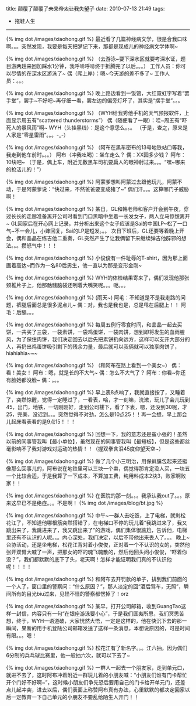 title: 颠覆了颠覆了~~未来帝太让我失望了~~
date: 2010-07-13 21:49
tags: 
- 拖鞋人生
---

{% img dot /images/xiaohong.gif %} 最近看了几篇神经病文学，很是合我口味啊。。。突然发现，我要是每天把梦记下来，那都是现成儿的神经病文学体啊~

{% img dot /images/xiaohong.gif %} （去游泳~要下深水区就要考深水证，题目游两趟来回加踩水1分钟，我呼哧呼哧终于折腾完了以后。。。）
工作人员：你可以尽情的在深水区游泳了~
偶（爬上岸）：嗯~今天游的差不多了~
工作人员：。。。

{% img dot /images/xiaohong.gif %} 晚上路边看到一饭馆，大红霓虹字写着“罢手堂”，罢手~不好吧~再仔细一看，罢左边的偏旁灯坏了，其实是“摆手堂”。。。

{% img dot /images/xiaohong.gif %} （WYH给我秀他手机的天气预报软件，上面显示周五有“scattered thunderstorms”）
偶（随便看了一眼）：哇~周五有“吓死人的暴风雨”啊~
WYH（头挂黑线）：是这个意思么。。。
（于是，查之，原来是人家是“零星雷雨”。。。-_-）

{% img dot /images/xiaohong.gif %} （阿布在黑车密布的13号地铁站口等我，我走到他车前时。。。）
阿布（冲我吆喝）：坐车走么？
偶：XX园多少钱？
阿布：10块吧~
（于是，偶上车，附近无数黑车司机要扁人的眼神射过来。。。“嘿~哪来的抢活儿的！”）

{% img dot /images/xiaohong.gif %} 阿蒙爹想叫阿蒙过去跟他玩儿，阿蒙不动，于是阿蒙爹说：“快过来，不然爸爸要变成猪了~”
偶们汗。。。这算哪门子威胁啊！

{% img dot /images/xiaohong.gif %} 某日，GL和韩老师和客户开会到午夜，穿过长长的走廊准备离开公司时看到门口黑暗中坐着一长发女子，两人立马惊慌离开~
GL回家后在开心网上记录，并分析出来这个女子应该是Sai的中国LP~松了一口气~不一会儿，小婶回复，Sai的LP是短发。。。
次日下班后，GL还要等着晚上开会，偶和晶晶在练吉他二重奏，GL突然产生了让我俩留下来继续弹吉他辟邪的想法。。。攒怒气中！！！

{% img dot /images/xiaohong.gif %} 小俊俊有一件耻辱的T-shirt，因为那上面画着高达~而作为一名80后男生，他一直以为那是变形金刚~

{% img dot /images/xiaohong.gif %} WYH的体检结果寄来了，偶们发现他那张颈椎片子上，他那骷髅脑袋还咧着大嘴笑呢。。。呃。。。

{% img dot /images/xiaohong.gif %} (雨天~)
阿毛：不知道是不是我走路的问题，裤腿后面总是很多泥点儿~
偶：对，我也是我也是，总是甩在后腿上！！
阿毛：后腿。。。

{% img dot /images/xiaohong.gif %} 每周五例行零食时间，和晶晶一起去买饼，一共买了三袋，一袋素饼，一袋鸡蛋饼，一袋肉饼，想到即将发生的血雨腥风，为了保住肉饼，我们决定回去以后先把素饼扔向远方，这样可以支开大部分的人，再扔出鸡蛋饼吸引剩下的残余力量，最后就可以我俩就可以独享肉饼了，hiahiahia~~~

{% img dot /images/xiaohong.gif %} （和阿布在路上看到一个美女~）
偶：看！美女！
阿布：嗯，就是长的不大气~
偶：怎么不大气了？
阿布：你看~你还有脸她都没脸~
偶：。。。

{% img dot /images/xiaohong.gif %} 早上表8点响了，我就直接按了，又睡着了，突然惊醒，觉得一定睡过了，一看表，哈，才一刻嘛，洗漱，玩儿了会儿玩到45，出门，地铁，一切刚刚好，走到公司楼下，看了下表，嗯，还没到30呢，才25，完美，没迟到。。。突然觉得不对劲，怎么是10点25！！再一会想，早上那会儿起床看表看的是9点15！！！

{% img dot /images/xiaohong.gif %} 回想一下，我的意志还是蛮小强的！虽然以前的同事管我叫【最小单位】，虽然现在的同事管我叫【最短板】，但是这些都丝毫影响不了我对游戏对运动的热情！！（握双拳含泪45度仰望天空~）

{% img dot /images/xiaohong.gif %} 做了几个小三明治，用保鲜膜包起来还挺像那么回事儿的，阿布说在地铁里可以三块一个卖，偶觉得那肯定没人买，一块五一个比较合适，于是我算了一下成本，不算加工费，纯用料成本2块3，败家啊败家！！

{% img dot /images/xiaohong.gif %} 在医院的那一刻。。。我承认我out了。。。原来这早已不是绝症。。。不是啊！
{% img dot /images/blog/bt.jpg %}

{% img dot /images/xiaohong.gif %} 中午~一群人去吃饭，上了电梯，就剩松花江了，不知道他哪根筋突然搭错了，在电梯口不停的玩儿着“我跳进来了，我又跳出来了，我跳进来了，我又跳出来了”的游戏，偶们集体很尴尬，告诉他，电梯里还有不认识的人呢。。。内心深处，我们决定，以后不带他出来丢人了。。。
晚上~台协活动，还是坐电梯，松花江背对着小俊俊，正对着一个不认识的女的，突然他张开双臂大喊了一声，把那女的吓的魂飞魄散的，然后他回头问小俊俊，“吓着你没？”，我们都默默的底下了头，老天啊！怎样才能证明我们真的不认识他呢！！！！

{% img dot /images/xiaohong.gif %} 和阿布去开罚款的单子，排到我们前面的一个人了，窗口里的警察问：“什么原因？”，那人淡定的回“酒后驾车，无照”，瞬间所有的目光biu过来，见怪不怪的警察都愣掉了！orz

{% img dot /images/xiaohong.gif %} 某早，打开公司邮箱，收到GuangTao这样一封信，内容只有一句“在银座游泳要小心”，于是我们匪夷所思，我们冥思苦想，终于，WYH一语道破，大家恍然大悟，一定是这样的，他在快沉下去的那一瞬间，果断的用手机登陆公司邮箱发送了这样一条消息，本想说原因的，可是时间有限。。。嗯！

{% img dot /images/xiaohong.gif %} 松花江有了新名字。。。江六抽，因为偶们6分制的兵乓球比赛里，他一般抽六次，就可以下去了~

{% img dot /images/xiaohong.gif %} 一群人一起去一个朋友家，走到单元口，就进不去了，这时阿布冲着附近一群玩儿着的小朋友喊：“小朋友们谁有门卡帮忙开个门好不好啊~”，这时候小朋友们争先恐后要用自己的门卡给开单元门，还差点儿起冲突，进去以后，偶们表面上称赞阿布真有办法，心里默默的都决定回家以后一定教育一下自己单元的小朋友不要乱给陌生人开门！！